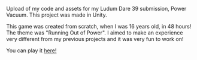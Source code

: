 Upload of my code and assets for my Ludum Dare 39 submission, Power Vacuum. This project was made in Unity.

This game was created from scratch, when I was 16 years old, in 48 hours! The theme was "Running Out of Power". I aimed to make an experience very different from my previous projects and it was very fun to work on!

You can play it [here!](https://notiiivan.itch.io/power-vacuum)
